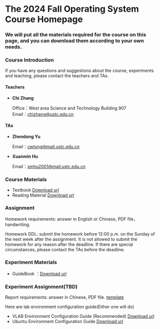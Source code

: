 #      The 2024 Fall Operating System Course Homepage

###    We will put all the materials required for the course on this page, and you can download them according to your own needs.

### Course Introduction

If you have any questions and suggestions about the course, experiments and teaching, please contact the teachers and TAs.

#### Teachers

- **Chi Zhang**  

  Office：West area Science and Technology Building 907   
  Email：chizhang@ustc.edu.cn

#### TAs

- **Zhendong Yu**  

  Email：cwtong@mail.ustc.edu.cn 

- **Xuanmin Hu** 

  Email：xmhu2001@mail.ustc.edu.cn

### Course Materials


* Textbook  [Download url](https://rec.ustc.edu.cn/share/132180c0-6869-11ef-8047-4528a647b40a) 
* Reading Material  [Download url](https://rec.ustc.edu.cn/share/483b1450-6869-11ef-9823-85a5d934c80c) 

### Assignment

Homework requirements: answer in English or Chinese, PDF file，handwriting.

Homework DDL: submit the homework before 12:00 p.m. on the Sunday of the next week after the assignment. It is not allowed to submit the homework for any reason after the deadline. If there are special circumstances, please contact the TAs before the deadline.



### Experiment Materials

* GuideBook ：[Download url](https://rec.ustc.edu.cn/share/9c609a20-6869-11ef-80f4-f368e5e06e8a) 



### Experiment Assignment(TBD)

Report requirements: answer in Chinese, PDF file. [template](https://rec.ustc.edu.cn/share/e47f4bb0-6869-11ef-b9f8-71c18dfa3bfd) 

Here are lab environment configuration guide(Either one will do)

- VLAB Environment Configuration Guide (Recommended) [Download url](https://rec.ustc.edu.cn/share/0a6b3a40-686a-11ef-8116-6d617f7673dd) 
- Ubuntu Environment Configuration Guide [Download url](https://rec.ustc.edu.cn/share/40a1dde0-686a-11ef-86e0-0bd2ac0358ab) 


